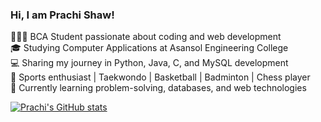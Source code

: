 ### Hi, I am Prachi Shaw!

👩🏻‍💻 BCA Student passionate about coding and web development<br/>
🎓 Studying Computer Applications at Asansol Engineering College<br/>
💻 Sharing my journey in Python, Java, C, and MySQL development<br/>
🏅 Sports enthusiast | Taekwondo | Basketball | Badminton | Chess player<br/>
🌱 Currently learning problem-solving, databases, and web technologies<br/>

<!-- Github starts from https://github.com/anuraghazra/github-readme-stats -->
[![Prachi's GitHub stats](https://github-readme-stats.vercel.app/api?username=your-github-username)](https://github.com/anuraghazra/github-readme-stats)
